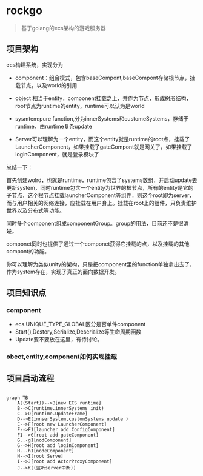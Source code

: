 # rockgo

>基于golang的ecs架构的游戏服务器


## 项目架构


ecs构建系统，实现分为

* component：组合模式，包含baseCompont,baseCompont存储根节点，挂载节点，以及world的引用
* object 相当于entity，component挂载之上，并作为节点，形成树形结构，root节点为runtime的entity，runtime可以认为是world
* sysmtem:pure function,分为innerSystems和customeSystems，存储于runtime，由runtime复杂update

* Server可以理解为一个entity，而这个entity就是runtime的root点，挂载了LauncherComponent，如果挂载了gateCompont就是网关了，如果挂载了loginComponent，就是登录模块了


总结一下：

首先创建wolrd，也就是runtime，runtime包含了systems数组，并启动update去更新system，同时runtime包含一个entity为世界的根节点，所有的entity是它的子节点，这个根节点挂载launcherComponent等组件，则这个root即为server，而与用户相关的网络连接，应挂载在用户身上。挂载在root上的组件，只负责维护世界以及分布式等功能。

同时多个component组成componentGroup。group的用法，目前还不是很清楚。

componet同时也提供了通过一个componet获得它挂载的点，以及挂载的其他compont的功能。

你可以理解为类似unity的架构，只是把component里的function单独拿出去了，作为system存在，实现了真正的面向数据开发。


## 项目知识点

### component

* ecs.UNIQUE_TYPE_GLOBAL区分是否单件component
* Start(),Destory,Serialize,Deserialize等生命周期函数
* Update要不要放在这里，有待讨论。

### obect,entity,component如何实现挂载


## 项目启动流程


```mermaid

graph TB
    A((Start))-->B[new ECS runtime]
    B-->C(runtime.innerSystems init)
    C-->D[runtime.UpdateFrame]
    D-->E(innserSystem,customSystems update )
    E-->F[root new LauncherComponent]
    F-->F1[launcher add ConfigComponent]
    F1-->G[root add gateComponent]
    G..-g1[nodComponent]
    G-->H[root add loginComponent]
    H..-h1[nodeComponent]
    H-->I[root Serve]
    I-->J[root add ActorProxyComponent]
    J-->K((监听server中断))

```